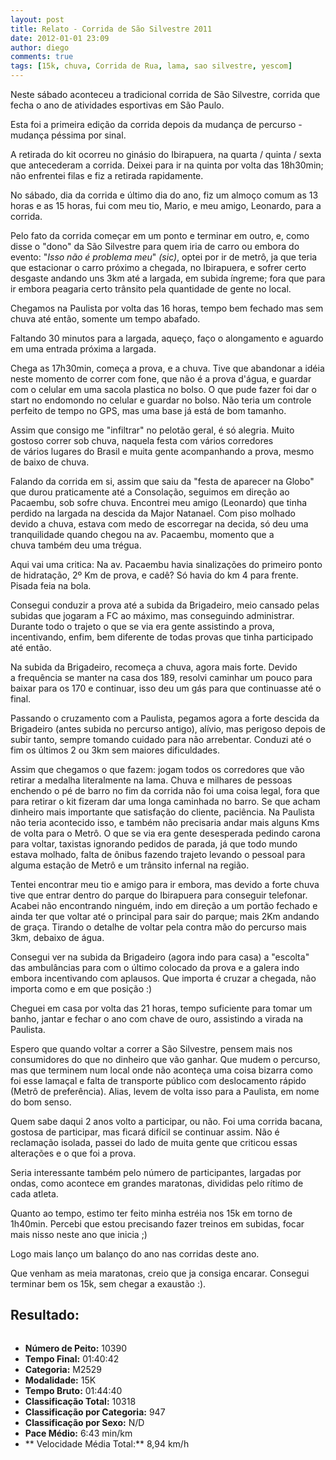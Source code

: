 ```yaml
---
layout: post
title: Relato - Corrida de São Silvestre 2011
date: 2012-01-01 23:09
author: diego
comments: true
tags: [15k, chuva, Corrida de Rua, lama, sao silvestre, yescom]
---
```

Neste sábado aconteceu a tradicional corrida de São Silvestre, corrida que fecha o ano de atividades esportivas em São Paulo.


<div class="moldura"><a class="lightbox" href="http://www.diegoronan.com.br/diegoronan/wp-content/uploads/2011/12/pic_ss01.JPG"><img class="imgTitulo" src="http://www.diegoronan.com.br/diegoronan/wp-content/uploads/2011/12/pic_ss01.JPG" alt="" /></a></div>
Esta foi a primeira edição da corrida depois da mudança de percurso - mudança péssima por sinal.

A retirada do kit ocorreu no ginásio do Ibirapuera, na quarta / quinta / sexta que antecederam a corrida. Deixei para ir na quinta por volta das 18h30min; não enfrentei filas e fiz a retirada rapidamente.

No sábado, dia da corrida e último dia do ano, fiz um almoço comum as 13 horas e as 15 horas, fui com meu tio, Mario, e meu amigo, Leonardo, para a corrida.

Pelo fato da corrida começar em um ponto e terminar em outro, e, como disse o "dono" da São Silvestre para quem iria de carro ou embora do evento: "<em>Isso não é problema meu</em>"<em> (sic)</em>, optei por ir de metrô, ja que teria que estacionar o carro próximo a chegada, no Ibirapuera, e sofrer certo desgaste andando uns 3km até a largada, em subida íngreme; fora que para ir embora peagaria certo trânsito pela quantidade de gente no local.


<div class="moldura"><a class="lightbox" href="http://www.diegoronan.com.br/diegoronan/wp-content/uploads/2011/12/pic_ss02.JPG"><img class="imgTitulo" src="http://www.diegoronan.com.br/diegoronan/wp-content/uploads/2011/12/pic_ss02.JPG" alt="" /></a></div>
Chegamos na Paulista por volta das 16 horas, tempo bem fechado mas sem chuva até então, somente um tempo abafado.

Faltando 30 minutos para a largada, aqueço, faço o alongamento e aguardo em uma entrada próxima a largada.

Chega as 17h30min, começa a prova, e a chuva. Tive que abandonar a idéia neste momento de correr com fone, que não é a prova d'água, e guardar com o celular em uma sacola plastica no bolso. O que pude fazer foi dar o start no endomondo no celular e guardar no bolso. Não teria um controle perfeito de tempo no GPS, mas uma base já está de bom tamanho.

Assim que consigo me "infiltrar" no pelotão geral, é só alegria. Muito gostoso correr sob chuva, naquela festa com vários corredores de vários lugares do Brasil e muita gente acompanhando a prova, mesmo de baixo de chuva.

Falando da corrida em si, assim que saiu da "festa de aparecer na Globo" que durou praticamente até a Consolação, seguimos em direção ao Pacaembu, sob sofre chuva. Encontrei meu amigo (Leonardo) que tinha perdido na largada na descida da Major Natanael. Com piso molhado devido a chuva, estava com medo de escorregar na decida, só deu uma tranquilidade quando chegou na av. Pacaembu, momento que a chuva também deu uma trégua.

Aqui vai uma critica: Na av. Pacaembu havia sinalizações do primeiro ponto de hidratação, 2º Km de prova, e cadê? Só havia do km 4 para frente. Pisada feia na bola.


<div class="moldura"><a class="lightbox" href="http://www.diegoronan.com.br/diegoronan/wp-content/uploads/2011/12/pic_ss03.JPG"><img class="imgTitulo" src="http://www.diegoronan.com.br/diegoronan/wp-content/uploads/2011/12/pic_ss03.JPG" alt="" /></a></div>
Consegui conduzir a prova até a subida da Brigadeiro, meio cansado pelas subidas que jogaram a FC ao máximo, mas conseguindo administrar. Durante todo o trajeto o que se via era gente assistindo a prova, incentivando, enfim, bem diferente de todas provas que tinha participado até então.

Na subida da Brigadeiro, recomeça a chuva, agora mais forte. Devido a frequência se manter na casa dos 189, resolvi caminhar um pouco para baixar para os 170 e continuar, isso deu um gás para que continuasse até o final.

Passando o cruzamento com a Paulista, pegamos agora a forte descida da Brigadeiro (antes subida no percurso antigo), alívio, mas perigoso depois de subir tanto, sempre tomando cuidado para não arrebentar. Conduzi até o fim os últimos 2 ou 3km sem maiores dificuldades.

Assim que chegamos o que fazem: jogam todos os corredores que vão retirar a medalha literalmente na lama. Chuva e milhares de pessoas enchendo o pé de barro no fim da corrida não foi uma coisa legal, fora que para retirar o kit fizeram dar uma longa caminhada no barro. Se que acham dinheiro mais importante que satisfação do cliente, paciência. Na Paulista não teria acontecido isso, e também não precisaria andar mais alguns Kms de volta para o Metrô. O que se via era gente desesperada pedindo carona para voltar, taxistas ignorando pedidos de parada, já que todo mundo estava molhado, falta de ônibus fazendo trajeto levando o pessoal para alguma estação de Metrô e um trânsito infernal na região.

Tentei encontrar meu tio e amigo para ir embora, mas devido a forte chuva tive que entrar dentro do parque do Ibirapuera para conseguir telefonar. Acabei não encontrando ninguém, indo em direção a um portão fechado e ainda ter que voltar até o principal para sair do parque; mais 2Km andando de graça. Tirando o detalhe de voltar pela contra mão do percurso mais 3km, debaixo de água.

Consegui ver na subida da Brigadeiro (agora indo para casa) a "escolta" das ambulâncias para com o último colocado da prova e a galera indo embora incentivando com aplausos. Que importa é cruzar a chegada, não importa como e em que posição :)

Cheguei em casa por volta das 21 horas, tempo suficiente para tomar um banho, jantar e fechar o ano com chave de ouro, assistindo a virada na Paulista.

Espero que quando voltar a correr a São Silvestre, pensem mais nos consumidores do que no dinheiro que vão ganhar. Que mudem o percurso, mas que terminem num local onde não aconteça uma coisa bizarra como foi esse lamaçal e falta de transporte público com deslocamento rápido (Metrô de preferência). Alias, levem de volta isso para a Paulista, em nome do bom senso.

Quem sabe daqui 2 anos volto a participar, ou não. Foi uma corrida bacana, gostosa de participar, mas ficará difícil se continuar assim. Não é reclamação isolada, passei do lado de muita gente que criticou essas alterações e o que foi a prova.

Seria interessante também pelo número de participantes, largadas por ondas, como acontece em grandes maratonas, divididas pelo rítimo de cada atleta.

Quanto ao tempo, estimo ter feito minha estréia nos 15k em torno de 1h40min. Percebi que estou precisando fazer treinos em subidas, focar mais nisso neste ano que inicia ;)

Logo mais lanço um balanço do ano nas corridas deste ano.

Que venham as meia maratonas, creio que ja consiga encarar. Consegui terminar bem os 15k, sem chegar a exaustão :).

## Resultado:


<div class="moldura"><a class="lightbox cboxElement" href="http://www.diegoronan.com.br/diegoronan/wp-content/uploads/2011/12/ss2011_big.jpg"><img src="http://www.diegoronan.com.br/diegoronan/wp-content/uploads/2011/12/ss2011.jpg" alt="" /></a></div>

* **Número de Peito:** 10390
* **Tempo Final:** 01:40:42
* **Categoria:** M2529
* **Modalidade:** 15K
* **Tempo Bruto:** 01:44:40
* **Classificação Total:** 10318
* **Classificação por Categoria:** 947
* **Classificação por Sexo:** N/D
* **Pace Médio:** 6:43 min/km
* ** Velocidade Média Total:** 8,94 km/h




